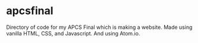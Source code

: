 # apcsfinal
Directory of code for my APCS Final which is making a website.
Made using vanilla HTML, CSS, and Javascript.
And using Atom.io.
